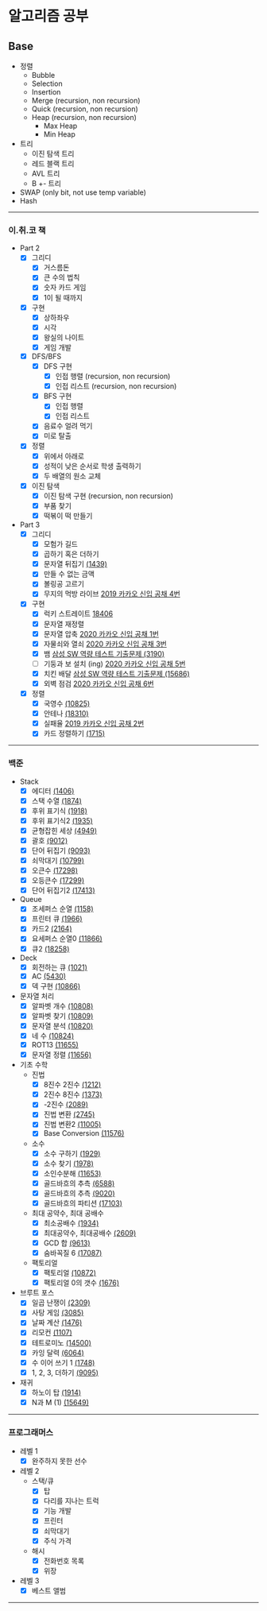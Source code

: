 # 알고리즘 공부

## Base
- 정렬
    - Bubble
    - Selection
    - Insertion
    - Merge (recursion, non recursion)
    - Quick (recursion, non recursion)
    - Heap  (recursion, non recursion)
        - Max Heap
        - Min Heap
- 트리
    - 이진 탐색 트리
    - 레드 블랙 트리
    - AVL 트리
    - B +- 트리
- SWAP (only bit, not use temp variable)
- Hash
---
 
### 이.취.코 책
- Part 2
    - [x] 그리디
        - [x] 거스름돈 
        - [x] 큰 수의 법칙 
        - [x] 숫자 카드 게임
        - [x] 1이 될 때까지
    - [x] 구현
        - [x] 상하좌우
        - [x] 시각
        - [x] 왕실의 나이트
        - [x] 게임 개발
    - [X] DFS/BFS 
        - [X] DFS 구현
            - [x] 인접 행렬 (recursion, non recursion) 
            - [x] 인접 리스트 (recursion, non recursion) 
        - [x] BFS 구현
            - [x] 인접 행렬
            - [x] 인접 리스트
        - [X] 음료수 얼려 먹기
        - [X] 미로 탈출 
    - [x] 정렬
        - [x] 위에서 아래로
        - [x] 성적이 낮은 순서로 학생 출력하기
        - [x] 두 배열의 원소 교체
    - [x] 이진 탐색
        - [x] 이진 탐색 구현 (recursion, non recursion)
        - [x] 부품 찾기
        - [x] 떡볶이 떡 만들기
- Part 3
    - [x] 그리디
        - [x] 모험가 길드 
        - [x] 곱하기 혹은 더하기 
        - [x] 문자열 뒤집기 [(1439)](https://www.acmicpc.net/problem/1439)
        - [x] 만들 수 없는 금액
        - [x] 볼링공 고르기
        - [x] 무지의 먹방 라이브 [2019 카카오 신입 공채 4번](https://programmers.co.kr/learn/courses/30/lessons/42891)
    - [x] 구현
        - [x] 럭키 스트레이트 [18406](https://www.acmicpc.net/problem/18406)    
        - [x] 문자열 재정렬    
        - [x] 문자열 압축 [2020 카카오 신입 공채 1번](https://programmers.co.kr/learn/courses/30/lessons/60057)    
        - [x] 자물쇠와 열쇠 [2020 카카오 신입 공채 3번](https://programmers.co.kr/learn/courses/30/lessons/60059)    
        - [x] 뱀 [삼성 SW 역량 테스트 기출문제 (3190)](https://www.acmicpc.net/problem/3190)
        - [ ] 기둥과 보 설치 (ing) [2020 카카오 신입 공채 5번](https://programmers.co.kr/learn/courses/30/lessons/60061)
        - [X] 치킨 배달 [삼성 SW 역량 테스트 기출문제 (15686)](https://www.acmicpc.net/problem/15686)
        - [x] 외벽 점검 [2020 카카오 신입 공채 6번](https://programmers.co.kr/learn/courses/30/lessons/60062)   
    - [x] 정렬
        - [x] 국영수 [(10825)](https://www.acmicpc.net/problem/10825)
        - [x] 안테나 [(18310)](https://www.acmicpc.net/problem/18310)
        - [x] 실패율 [2019 카카오 신입 공채 2번](https://programmers.co.kr/learn/courses/30/lessons/42889)
        - [x] 카드 정렬하기 [(1715)](https://www.acmicpc.net/problem/1715)
               
---

### 백준
- Stack
    - [x] 에디터 [(1406)](https://www.acmicpc.net/problem/1406)
    - [x] 스택 수열 [(1874)](https://www.acmicpc.net/problem/1874)
    - [x] 후위 표기식 [(1918)](https://www.acmicpc.net/problem/1918)
    - [x] 후위 표기식2 [(1935)](https://www.acmicpc.net/problem/1935)
    - [x] 균형잡힌 세상 [(4949)](https://www.acmicpc.net/problem/4949)
    - [x] 괄호 [(9012)](https://www.acmicpc.net/problem/9012)
    - [x] 단어 뒤집기 [(9093)](https://www.acmicpc.net/problem/9093)
    - [x] 쇠막대기 [(10799)](https://www.acmicpc.net/problem/10799)
    - [x] 오큰수 [(17298)](https://www.acmicpc.net/problem/17298)
    - [x] 오등큰수 [(17299)](https://www.acmicpc.net/problem/17299)
    - [x] 단어 뒤집기2 [(17413)](https://www.acmicpc.net/problem/17413)

- Queue
    - [x] 조세퍼스 순열 [(1158)](https://www.acmicpc.net/problem/1158)
    - [x] 프린터 큐 [(1966)](https://www.acmicpc.net/problem/1966)
    - [X] 카드2 [(2164)](https://www.acmicpc.net/problem/2164)
    - [x] 요세퍼스 순열0 [(11866)](https://www.acmicpc.net/problem/11866)
    - [x] 큐2 [(18258)](https://www.acmicpc.net/problem/18258)

- Deck
    - [x] 회전하는 큐 [(1021)](https://www.acmicpc.net/problem/1021)
    - [x] AC [(5430)](https://www.acmicpc.net/problem/5430)
    - [x] 덱 구현 [(10866)](https://www.acmicpc.net/problem/10866)

- 문자열 처리
    - [x] 알파벳 개수 [(10808)](https://www.acmicpc.net/problem/10808)
    - [x] 알파벳 찾기 [(10809)](https://www.acmicpc.net/problem/10809)
    - [x] 문자열 분석 [(10820)](https://www.acmicpc.net/problem/10820)
    - [x] 네 수 [(10824)](https://www.acmicpc.net/problem/10824)
    - [x] ROT13 [(11655)](https://www.acmicpc.net/problem/11655)
    - [x] 문자열 정렬 [(11656)](https://www.acmicpc.net/problem/11656)
    
- 기초 수학
    - 진법
        - [x] 8진수 2진수 [(1212)](https://www.acmicpc.net/problem/1212)
        - [x] 2진수 8진수 [(1373)](https://www.acmicpc.net/problem/1373)
        - [x] -2진수 [(2089)](https://www.acmicpc.net/problem/2089)
        - [x] 진법 변환 [(2745)](https://www.acmicpc.net/problem/2745)
        - [x] 진법 변환2 [(11005)](https://www.acmicpc.net/problem/11005)
        - [x] Base Conversion [(11576)](https://www.acmicpc.net/problem/11576)
    - 소수
        - [x] 소수 구하기 [(1929)](https://www.acmicpc.net/problem/1929)
        - [x] 소수 찾기 [(1978)](https://www.acmicpc.net/problem/1978)
        - [x] 소인수분해 [(11653)](https://www.acmicpc.net/problem/11653)
        - [x] 골드바흐의 추측 [(6588)](https://www.acmicpc.net/problem/6588)
        - [x] 골드바흐의 추측 [(9020)](https://www.acmicpc.net/problem/9020)
        - [x] 골드바흐의 파티션 [(17103)](https://www.acmicpc.net/problem/17103)
    - 최대 공약수, 최대 공배수
        - [x] 최소공배수 [(1934)](https://www.acmicpc.net/problem/1934)
        - [x] 최대공약수, 최대공배수 [(2609)](https://www.acmicpc.net/problem/2609)
        - [x] GCD 합 [(9613)](https://www.acmicpc.net/problem/9613)
        - [x] 숨바꼭질 6 [(17087)](https://www.acmicpc.net/problem/17087)
    - 팩토리얼
        - [x] 팩토리얼 [(10872)](https://www.acmicpc.net/problem/10872)
        - [x] 팩토리얼 0의 갯수 [(1676)](https://www.acmicpc.net/problem/1676)

- 브루트 포스
    - [x] 일곱 난쟁이 [(2309)](https://www.acmicpc.net/problem/2309)
    - [x] 사탕 게임 [(3085)](https://www.acmicpc.net/problem/3085)
    - [x] 날짜 계산 [(1476)](https://www.acmicpc.net/problem/1476)
    - [x] 리모컨 [(1107)](https://www.acmicpc.net/problem/1107)
    - [x] 테트로미노 [(14500)](https://www.acmicpc.net/problem/14500)
    - [x] 카잉 달력 [(6064)](https://www.acmicpc.net/problem/6064)
    - [x] 수 이어 쓰기 1 [(1748)](https://www.acmicpc.net/problem/1748)
    - [x] 1, 2, 3, 더하기 [(9095)](https://www.acmicpc.net/problem/9095)
    
- 재귀
    - [x] 하노이 탑 [(1914)](https://www.acmicpc.net/problem/1914)
    - [x] N과 M (1) [(15649)](https://www.acmicpc.net/problem/15649)
---

### 프로그래머스 
- 레벨 1
    - [x] 완주하지 못한 선수
- 레벨 2
    - 스택/큐
        - [x] 탑
        - [x] 다리를 지나는 트럭
        - [x] 기능 개발
        - [x] 프린터
        - [x] 쇠막대기
        - [x] 주식 가격
    - 해시
        - [x] 전화번호 목록
        - [x] 위장
- 레벨 3
    - [x] 베스트 앨범
---
